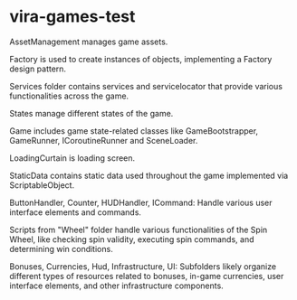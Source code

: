 # vira-games-test

AssetManagement manages game assets.

Factory is used to create instances of objects, implementing a Factory design pattern.

Services folder contains services and servicelocator that provide various functionalities across the game.

States manage different states of the game.

Game includes game state-related classes like GameBootstrapper, GameRunner, ICoroutineRunner and SceneLoader.

LoadingCurtain is loading screen.

StaticData contains static data used throughout the game implemented via ScriptableObject.

ButtonHandler, Counter, HUDHandler, ICommand: Handle various user interface elements and commands.

Scripts from "Wheel" folder handle various functionalities of the Spin Wheel, like checking spin validity, executing spin commands, and determining win conditions.

Bonuses, Currencies, Hud, Infrastructure, UI: Subfolders likely organize different types of resources related to bonuses, in-game currencies, user interface elements, and other infrastructure components.
